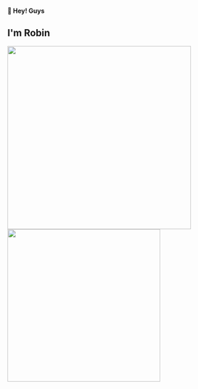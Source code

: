 #### 👋 Hey! Guys

## I'm Robin

<a href="https://github.com/anuraghazra/github-readme-stats">
  <img align="center" width="412px" src="https://github-readme-stats.vercel.app/api?username=lotosv2010&show_icons=true&title_color=fff&icon_color=79ff97&text_color=9f9f9f&bg_color=151515" />
</a>
<a href="https://github.com/anuraghazra/convoychat">
  <img align="center" width="343px" src="https://github-readme-stats.vercel.app/api/top-langs/?username=lotosv2010&layout=compact&show_icons=true&title_color=fff&icon_color=79ff97&text_color=9f9f9f&bg_color=151515" />
</a>

<!--
**lotosv2010/lotosv2010** is a ✨ _special_ ✨ repository because its `README.md` (this file) appears on your GitHub profile.

Here are some ideas to get you started:

- 🔭 I’m currently working on ...
- 🌱 I’m currently learning ...
- 👯 I’m looking to collaborate on ...
- 🤔 I’m looking for help with ...
- 💬 Ask me about ...
- 📫 How to reach me: ...
- 😄 Pronouns: ...
- ⚡ Fun fact: ...
-->
